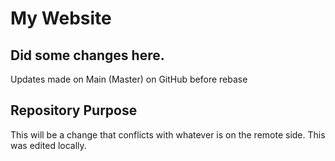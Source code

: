 # My Website

## Did some changes here.

Updates made on Main (Master) on GitHub before rebase

## Repository Purpose

This will be a change that conflicts
with whatever is on the remote side.
This was edited locally.